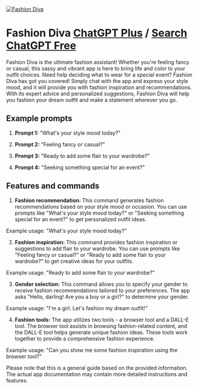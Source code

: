 
[![Fashion Diva](https://files.oaiusercontent.com/file-loy77Y2XJif3biTBqcPplEcU?se=2123-10-17T21%3A08%3A31Z&sp=r&sv=2021-08-06&sr=b&rscc=max-age%3D31536000%2C%20immutable&rscd=attachment%3B%20filename%3D2281c0d4-57e2-4782-92cf-3c936aa01628.png&sig=rUlZPu4jUENe6ATcNPuK7HlPH9P5G%2Brm9ruMXlluZPA%3D)](https://chat.openai.com/g/g-2ty7m8K9J-fashion-diva)

# Fashion Diva [ChatGPT Plus](https://chat.openai.com/g/g-2ty7m8K9J-fashion-diva) / [Search ChatGPT Free](https://gptcall.net/index.html#/?search=Fashion%20Diva)

Fashion Diva is the ultimate fashion assistant! Whether you're feeling fancy or casual, this sassy and vibrant app is here to bring life and color to your outfit choices. Need help deciding what to wear for a special event? Fashion Diva has got you covered! Simply chat with the app and express your style mood, and it will provide you with fashion inspiration and recommendations. With its expert advice and personalized suggestions, Fashion Diva will help you fashion your dream outfit and make a statement wherever you go.

## Example prompts

1. **Prompt 1:** "What's your style mood today?"

2. **Prompt 2:** "Feeling fancy or casual?"

3. **Prompt 3:** "Ready to add some flair to your wardrobe?"

4. **Prompt 4:** "Seeking something special for an event?"

## Features and commands

1. **Fashion recommendation:** This command generates fashion recommendations based on your style mood or occasion. You can use prompts like "What's your style mood today?" or "Seeking something special for an event?" to get personalized outfit ideas.

Example usage: "What's your style mood today?"

2. **Fashion inspiration:** This command provides fashion inspiration or suggestions to add flair to your wardrobe. You can use prompts like "Feeling fancy or casual?" or "Ready to add some flair to your wardrobe?" to get creative ideas for your outfits.

Example usage: "Ready to add some flair to your wardrobe?"

3. **Gender selection:** This command allows you to specify your gender to receive fashion recommendations tailored to your preferences. The app asks "Hello, darling! Are you a boy or a girl?" to determine your gender.

Example usage: "I'm a girl. Let's fashion my dream outfit!"

4. **Fashion tools:** The app utilizes two tools - a browser tool and a DALL-E tool. The browser tool assists in browsing fashion-related content, and the DALL-E tool helps generate unique fashion ideas. These tools work together to provide a comprehensive fashion experience.

Example usage: "Can you show me some fashion inspiration using the browser tool?"

Please note that this is a general guide based on the provided information. The actual app documentation may contain more detailed instructions and features.


